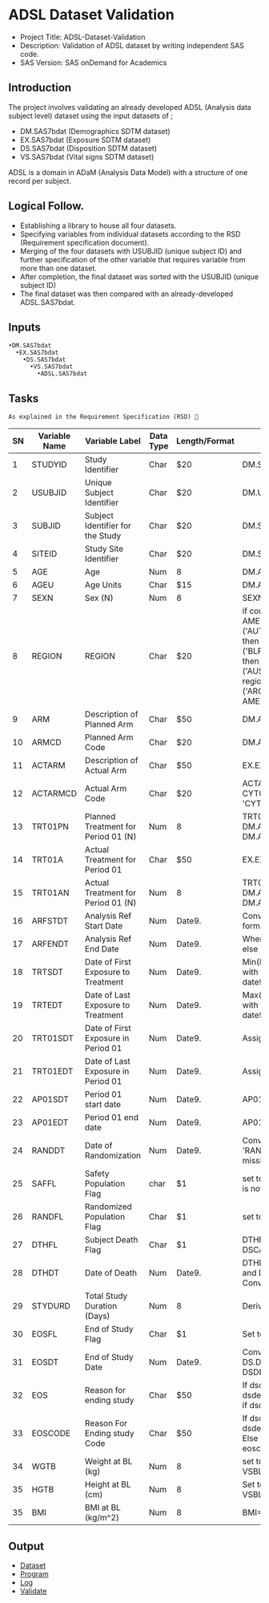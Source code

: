 # ADSL Dataset Validation
- Project Title: 	ADSL-Dataset-Validation
- Description: 		Validation of ADSL dataset by writing independent SAS code.
- SAS Version:		SAS onDemand for Academics
## Introduction 
The project involves validating an already developed ADSL (Analysis data subject level) dataset using the input datasets of ; 
- DM.SAS7bdat (Demographics SDTM dataset)
- EX.SAS7bdat (Exposure SDTM dataset)
- DS.SAS7bdat (Disposition SDTM dataset)
- VS.SAS7bdat (Vital signs SDTM dataset)

ADSL  is a domain in ADaM (Analysis Data Model) with a structure of one record per subject.

## Logical Follow.
- Establishing a library to house all four datasets. 
- Specifying variables from individual datasets according to the RSD (Requirement specification document). 
- Merging of the four datasets with USUBJID (unique subject ID)  and further specification of the other variable that requires variable from more than one dataset.
- After completion, the final dataset was sorted with the USUBJID (unique subject ID) 
- The final dataset was then compared with an already-developed ADSL.SAS7bdat.
## Inputs
    •DM.SAS7bdat
      •EX.SAS7bdat
        •DS.SAS7bdat
          •VS.SAS7bdat
            •ADSL.SAS7bdat


## Tasks
	As explained in the Requirement Specification (RSD) 🔽

|SN|Variable Name 	|Variable Label |Data Type|Length/Format 	|Algorithm|
|---|---------------|---------------|---------|---------------|---------|
|1|STUDYID|Study Identifier|Char|$20|DM.STUDYID|
|2|USUBJID |Unique Subject Identifier| Char|$20|DM.USUBJID|
|3|SUBJID  |Subject Identifier for the Study|Char|$20|DM.SUBJID|
|4|SITEID  |Study Site Identifier|Char|$20|DM.SITEID|
|5|AGE  |Age|Num|8|DM.AGE|
|6|AGEU  |Age Units|Char|$15|DM.AGE|
|7|SEXN |Sex (N) |Num |8 |SEXN=1 when SEX='M'; else 2 when SEX='F'|
|8|REGION| REGION| Char| $20 | if country in('CAN','USA') then region='NORTH AMERICA' else if country in ('AUT','BEL','DNK','ITA','NLD','NOR','SWE','FRA','ISR') then region='WESTERN EUROPE' else if country in ('BLR','BGR','HUN','POL','ROU','RUS','SVK','UKR','TUR') then region='EASTERN EUROPE'; else if country in ('AUS','CHN','HKG','IND','MYS','SGP','TWN','THA') then region='ASIA';  else if country in ('ARG','CHL','COL','MEX','PER') then region='LATIN AMERICA';|
|9|ARM |Description of Planned Arm |Char |$50| DM.ARM |
|10|ARMCD |Planned Arm Code |Char| $20 |DM.ARMCD|
|11|ACTARM| Description of Actual Arm| Char |$50 |EX.EXTRT |
|12|ACTARMCD| Actual Arm Code |Char| $20| ACTARMCD='PLAC' When EX.EXTRT='Placebo';  else' CYT00110' when EX.EXTRT='CYT001 10 MG '; else 'CYT0013 ' when EX.EXTRT='CYT001 3 MG ';|
|13|TRT01PN |Planned Treatment for Period 01 (N) |Num |8|TRT01PN=1 when DM.ARM='Placebo '; else 2 when	DM.ARM='CYT001 3 MG'; else 3 when	DM.ARM='CYT001 10 MG';|
|14|TRT01A |Actual Treatment for Period 01 |Char |$50| EX.EXTRT |
|15|TRT01AN |Actual Treatment for Period 01 (N)| Num| 8|TRT01AN=1 when DM.ARM='Placebo '; else 2 when DM.ARM='CYT001 10 MG'; else 3 when DM.ARM='CYT001 3 MG' |
|16|ARFSTDT |Analysis Ref Start Date |Num| Date9.|Converting DM.RFSTDTC from character ISO8601 format to numeric date9 format. |
|17|ARFENDT| Analysis Ref End Date| Num |Date9.|When DM.RFENDTC is not missing then DM.RFENDTC; else DS.DSSTDTC when DS.DSSCAT='END OF STUDY '|
|18|TRTSDT| Date of First Exposure to Treatment |Num |Date9.|Min(EXSTDTC) or For each subject select the EX record with the First. EXSTDTC. Convert EX.EXSTDTC SAS date9 format|
|19|TRTEDT |Date of Last Exposure to Treatment |Num |Date9.|Max(EXENDTC) or For each subject select the EX record with the Last. EXENDTC. Convert EX.EXENDTC SAS date9 format.| 
|20|TRT01SDT |Date of First Exposure in Period 01| Num |Date9.| Assign TRTSDT|
|21|TRT01EDT |Date of Last Exposure in Period 01 |Num |Date9.| Assign TRTEDT|
|22|AP01SDT |Period 01 start date |Num |Date9.| AP01SDT= min(sv.svstdtc) |
|23|AP01EDT |Period 01 end date| Num| Date9.| AP01SDT=TRT01EDT+28 days |
|24|RANDDT |Date of Randomization |Num |Date9. |Convert DSSTDTC to SAS date9 when DS.DSDECOD is 'RANDOMIZED' and DSSCAT is 'RANDOMIZATION'; else missing; |
|25|SAFFL |Safety Population Flag |char| $1| set to 'Y' when RANDDT is not missing and EX.EXSTDTC is not missing |
|26|RANDFL |Randomized Population Flag |Char |$1| set to 'Y' when RANDDT is not missing;|
|27|DTHFL| Subject Death Flag |Char| $1|DTHFL='Y ' when DS.DSDECOD="DEATH " and DSCAT="DISPOSITION EVENT "|
|28|DTHDT |Date of Death |Num| Date9.|DTHDT =DS. DSSTDTC when DS.DSDECOD="DEATH " and DSCAT="DISPOSITION EVENT "; else missing; Convert to SAS date9 format|
|29|STYDURD |Total Study Duration (Days) |Num |8 |Derived as ARFENDT-ARFSTDT+1 |
|30|EOSFL| End of Study Flag |Char| $1 |Set to 'Y' When DS.DSSCAT = 'END OF STUDY'; else 'N' |
|31|EOSDT |End of Study Date| Num |Date9.|Convert DS.DSSTDTC to SAS date9 format when DS.DSSCAT = 'END OF STUDY' and DSDECOD="DISPOSITION EVENT "; |
|32|EOS |Reason for ending study| Char| $50 |If dscat eq ‘DISPOSITION EVENT’ and dsdecod=”COMPLETED” then eos=’COMPLETED” Else if dscat eq ‘DISPOSITION EVENT’ then eos=dsterm|
|33|EOSCODE| Reason For Ending study Code |Char| $50|If dscat eq ‘DISPOSITION EVENT’ and dsdecod=”COMPLETED” then eoscode=’COMPLETED” Else if dscat eq ‘DISPOSITION EVENT’ then eoscode=DSDECOD|
|34|WGTB |Weight at BL (kg) |Num |8 |set to VS.VSSTRESN when VS.VSTESTCD=Weight and VSBLFL=Y|
|35|HGTB |Height at BL (cm) |Num| 8 |Set to VS.VSSTRESN when VS. VSTESTCD=Height and VSBLFL=Y|	
|35|BMI| BMI at BL (kg/m^2) |Num| 8 |BMI=(WEIGHT*703)/(HEIGHT**2) |

## Output
- [Dataset](https://github.com/theadewole/ADSL-Dataset-Validation/blob/main/qc_adsl.sas7bdat)
- [Program](https://github.com/theadewole/ADSL-Dataset-Validation/blob/main/QC_ADSL%20(1).sas)
- [Log](https://github.com/princeadeyemoboy/ADaM-Dataset-Validation-ADSL-/blob/main/QC_adsl.log)
- [Validate](https://github.com/theadewole/ADSL-Dataset-Validation/blob/main/Validate)

